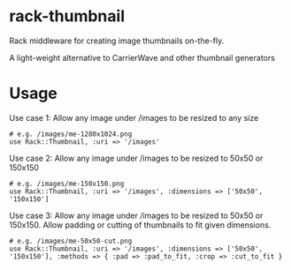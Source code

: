 rack-thumbnail
==============

Rack middleware for creating image thumbnails on-the-fly.

A light-weight alternative to CarrierWave and other thumbnail generators

Usage
=====

Use case 1: Allow any image under /images to be resized to any size

    # e.g. /images/me-1280x1024.png
    use Rack::Thumbnail, :uri => '/images'

Use case 2: Allow any image under /images to be resized to 50x50 or 150x150

    # e.g. /images/me-150x150.png
    use Rack::Thumbnail, :uri => '/images', :dimensions => ['50x50', '150x150']

Use case 3: Allow any image under /images to be resized to 50x50 or 150x150. Allow padding or cutting of thumbnails to fit given dimensions.

    # e.g. /images/me-50x50-cut.png
    use Rack::Thumbnail, :uri => '/images', :dimensions => ['50x50', '150x150'], :methods => { :pad => :pad_to_fit, :crop => :cut_to_fit }
